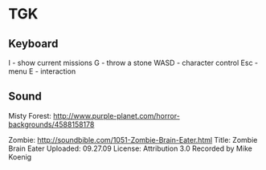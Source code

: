 # TGK

 
## Keyboard
I - show current missions
G - throw a stone
WASD - character control
Esc - menu
E - interaction

## Sound
Misty Forest:
http://www.purple-planet.com/horror-backgrounds/4588158178

Zombie:
http://soundbible.com/1051-Zombie-Brain-Eater.html
Title: Zombie Brain Eater
Uploaded: 09.27.09 
License: Attribution 3.0 
Recorded by Mike Koenig 

